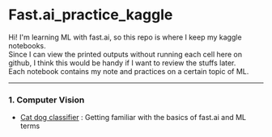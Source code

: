 # Fast.ai_practice_kaggle  
Hi! I'm learning ML with fast.ai, so this repo is where I keep my kaggle notebooks.  
Since I can view the printed outputs without running each cell here on github, I think this would be handy if I want to review the stuffs later.  
Each notebook contains my note and practices on a certain topic of ML.  

-----
### 1. Computer Vision  
- [Cat dog classifier](https://github.com/hsin-you-wu/Fast.ai_practice_kaggle/blob/main/cat-dog-classifier-computer-vision.ipynb) : Getting familiar with the basics of fast.ai and ML terms
